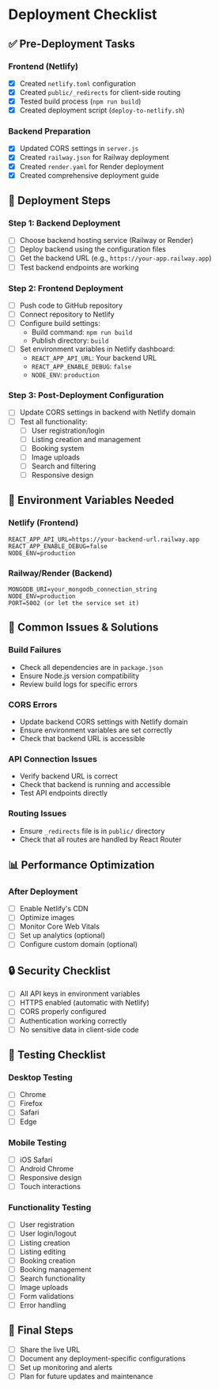 # Deployment Checklist

## ✅ Pre-Deployment Tasks

### Frontend (Netlify)
- [x] Created `netlify.toml` configuration
- [x] Created `public/_redirects` for client-side routing
- [x] Tested build process (`npm run build`)
- [x] Created deployment script (`deploy-to-netlify.sh`)

### Backend Preparation
- [x] Updated CORS settings in `server.js`
- [x] Created `railway.json` for Railway deployment
- [x] Created `render.yaml` for Render deployment
- [x] Created comprehensive deployment guide

## 🚀 Deployment Steps

### Step 1: Backend Deployment
- [ ] Choose backend hosting service (Railway or Render)
- [ ] Deploy backend using the configuration files
- [ ] Get the backend URL (e.g., `https://your-app.railway.app`)
- [ ] Test backend endpoints are working

### Step 2: Frontend Deployment
- [ ] Push code to GitHub repository
- [ ] Connect repository to Netlify
- [ ] Configure build settings:
  - Build command: `npm run build`
  - Publish directory: `build`
- [ ] Set environment variables in Netlify dashboard:
  - `REACT_APP_API_URL`: Your backend URL
  - `REACT_APP_ENABLE_DEBUG`: `false`
  - `NODE_ENV`: `production`

### Step 3: Post-Deployment Configuration
- [ ] Update CORS settings in backend with Netlify domain
- [ ] Test all functionality:
  - [ ] User registration/login
  - [ ] Listing creation and management
  - [ ] Booking system
  - [ ] Image uploads
  - [ ] Search and filtering
  - [ ] Responsive design

## 🔧 Environment Variables Needed

### Netlify (Frontend)
```
REACT_APP_API_URL=https://your-backend-url.railway.app
REACT_APP_ENABLE_DEBUG=false
NODE_ENV=production
```

### Railway/Render (Backend)
```
MONGODB_URI=your_mongodb_connection_string
NODE_ENV=production
PORT=5002 (or let the service set it)
```

## 🐛 Common Issues & Solutions

### Build Failures
- Check all dependencies are in `package.json`
- Ensure Node.js version compatibility
- Review build logs for specific errors

### CORS Errors
- Update backend CORS settings with Netlify domain
- Ensure environment variables are set correctly
- Check that backend URL is accessible

### API Connection Issues
- Verify backend URL is correct
- Check that backend is running and accessible
- Test API endpoints directly

### Routing Issues
- Ensure `_redirects` file is in `public/` directory
- Check that all routes are handled by React Router

## 📊 Performance Optimization

### After Deployment
- [ ] Enable Netlify's CDN
- [ ] Optimize images
- [ ] Monitor Core Web Vitals
- [ ] Set up analytics (optional)
- [ ] Configure custom domain (optional)

## 🔒 Security Checklist

- [ ] All API keys in environment variables
- [ ] HTTPS enabled (automatic with Netlify)
- [ ] CORS properly configured
- [ ] Authentication working correctly
- [ ] No sensitive data in client-side code

## 📱 Testing Checklist

### Desktop Testing
- [ ] Chrome
- [ ] Firefox
- [ ] Safari
- [ ] Edge

### Mobile Testing
- [ ] iOS Safari
- [ ] Android Chrome
- [ ] Responsive design
- [ ] Touch interactions

### Functionality Testing
- [ ] User registration
- [ ] User login/logout
- [ ] Listing creation
- [ ] Listing editing
- [ ] Booking creation
- [ ] Booking management
- [ ] Search functionality
- [ ] Image uploads
- [ ] Form validations
- [ ] Error handling

## 🎯 Final Steps

- [ ] Share the live URL
- [ ] Document any deployment-specific configurations
- [ ] Set up monitoring and alerts
- [ ] Plan for future updates and maintenance 